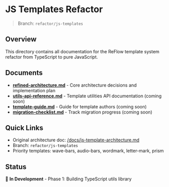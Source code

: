 # JS Templates Refactor

> Branch: `refactor/js-templates`

## Overview

This directory contains all documentation for the ReFlow template system refactor from TypeScript to pure JavaScript.

## Documents

- [**refined-architecture.md**](./refined-architecture.md) - Core architecture decisions and implementation plan
- [**utils-api-reference.md**](./utils-api-reference.md) - Template utilities API documentation (coming soon)
- [**template-guide.md**](./template-guide.md) - Guide for template authors (coming soon)
- [**migration-checklist.md**](./migration-checklist.md) - Track migration progress (coming soon)

## Quick Links

- Original architecture doc: [/docs/js-template-architecture.md](../../js-template-architecture.md)
- Branch: `refactor/js-templates`
- Priority templates: wave-bars, audio-bars, wordmark, letter-mark, prism

## Status

🚧 **In Development** - Phase 1: Building TypeScript utils library
